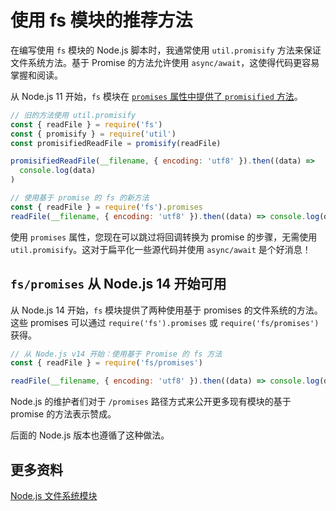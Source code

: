 # 使用 fs 模块的推荐方法

在编写使用 `fs` 模块的 Node.js 脚本时，我通常使用 `util.promisify` 方法来保证文件系统方法。基于 Promise 的方法允许使用 `async/await`，这使得代码更容易掌握和阅读。

从 Node.js 11 开始，`fs` 模块在 [`promises` 属性中提供了 `promisified` 方法](https://nodejs.org/api/fs.html#fs_fs_promises_api)。

```js
// 旧的方法使用 util.promisify
const { readFile } = require('fs')
const { promisify } = require('util')
const promisifiedReadFile = promisify(readFile)

promisifiedReadFile(__filename, { encoding: 'utf8' }).then((data) =>
  console.log(data)
)

// 使用基于 promise 的 fs 的新方法
const { readFile } = require('fs').promises
readFile(__filename, { encoding: 'utf8' }).then((data) => console.log(data))
```

使用 `promises` 属性，您现在可以跳过将回调转换为 promise 的步骤，无需使用 `util.promisify`。这对于扁平化一些源代码并使用 `async/await` 是个好消息！

## `fs/promises` 从 Node.js 14 开始可用

从 Node.js 14 开始，`fs` 模块提供了两种使用基于 promises 的文件系统的方法。这些 promises 可以通过 `require('fs').promises` 或 `require('fs/promises')` 获得。

```js
// 从 Node.js v14 开始：使用基于 Promise 的 fs 方法
const { readFile } = require('fs/promises')

readFile(__filename, { encoding: 'utf8' }).then((data) => console.log(data))
```

Node.js 的维护者们对于 `/promises` 路径方式来公开更多现有模块的基于 promise 的方法表示赞成。

后面的 Node.js 版本也遵循了这种做法。

## 更多资料

[Node.js 文件系统模块](https://github.com/lio-zero/blog/blob/master/Node/Node.js%20%E6%96%87%E4%BB%B6%E7%B3%BB%E7%BB%9F%E6%A8%A1%E5%9D%97.md)
